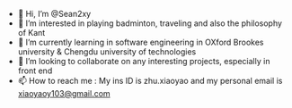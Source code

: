 - 👋 Hi, I’m @Sean2xy
- 👀 I’m interested in playing badminton, traveling and also the philosophy of Kant
- 🌱 I’m currently learning in software engineering in OXford Brookes university & Chengdu university of technologies
- 💞️ I’m looking to collaborate on any interesting projects, especially in front end
- 📫 How to reach me : My ins ID is zhu.xiaoyao and my personal email is xiaoyaoy103@gmail.com

<!---
Sean2xy/Sean2xy is a ✨ special ✨ repository because its `README.md` (this file) appears on your GitHub profile.
You can click the Preview link to take a look at your changes.
--->
